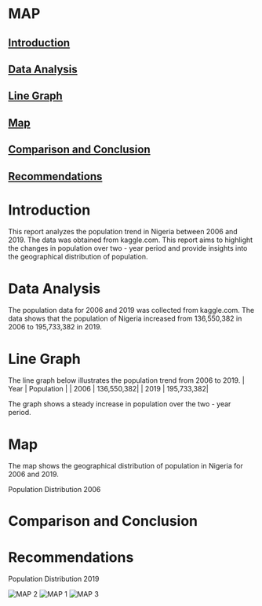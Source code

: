 # MAP
## [Introduction](introduction)
## [Data Analysis](data-analysis)
## [Line Graph](line-graph)
## [Map](map)
## [Comparison and Conclusion](comparison-and-conclusion)
## [Recommendations](recommendations)

# Introduction
This report analyzes the population trend in Nigeria between 2006 and 2019. The data was obtained from kaggle.com. This report aims to highlight the changes in population over two - year period and provide insights into the geographical distribution of population.

# Data Analysis
The population data for 2006 and 2019 was collected from kaggle.com. The data shows that the population of Nigeria increased from 136,550,382 in 2006 to 195,733,382 in 2019.

# Line Graph
The line graph below illustrates the population trend from 2006 to 2019.
| Year  | Population |
| 2006  | 136,550,382|
| 2019  | 195,733,382|

The graph shows a steady increase in population over the two - year period.

# Map
The map shows the geographical distribution of population in Nigeria for 2006 and 2019.

Population Distribution  2006

# Comparison and Conclusion

# Recommendations


Population Distribution  2019


![MAP 2](https://github.com/user-attachments/assets/ac299681-b838-416f-b607-dc0d3522612a)
![MAP 1](https://github.com/user-attachments/assets/d5cf54fd-a902-438c-b770-7573a8aac389)
![MAP 3](https://github.com/user-attachments/assets/170dd624-f656-448a-9299-0205d1e4353e)

